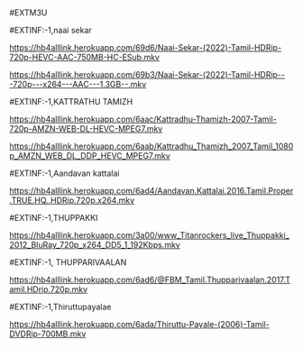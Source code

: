 #

#EXTM3U

#EXTINF:-1,naai sekar

https://hb4alllink.herokuapp.com/69d6/Naai-Sekar-(2022)-Tamil-HDRip-720p-HEVC-AAC-750MB-HC-ESub.mkv

https://hb4alllink.herokuapp.com/69b3/Naai-Sekar-(2022)-Tamil-HDRip---720p---x264---AAC---1.3GB--.mkv

#EXTINF:-1,KATTRATHU TAMIZH 

https://hb4alllink.herokuapp.com/6aac/Kattradhu-Thamizh-2007-Tamil-720p-AMZN-WEB-DL-HEVC-MPEG7.mkv

https://hb4alllink.herokuapp.com/6aab/Kattradhu_Thamizh_2007_Tamil_1080p_AMZN_WEB_DL_DDP_HEVC_MPEG7.mkv

#EXTINF:-1,Aandavan kattalai 

https://hb4alllink.herokuapp.com/6ad4/Aandavan.Kattalai.2016.Tamil.Proper.TRUE.HQ..HDRip.720p.x264.mkv 

#EXTINF:-1,THUPPAKKI

https://hb4alllink.herokuapp.com/3a00/www_Titanrockers_live_Thuppakki_2012_BluRay_720p_x264_DD5_1_192Kbps.mkv

#EXTINF:-1, THUPPARIVAALAN

https://hb4alllink.herokuapp.com/6ad6/@FBM_Tamil.Thupparivaalan.2017.Tamil.HDrip.720p.mkv

#EXTINF:-1,Thiruttupayalae

https://hb4alllink.herokuapp.com/6ada/Thiruttu-Payale-(2006)-Tamil-DVDRip-700MB.mkv
